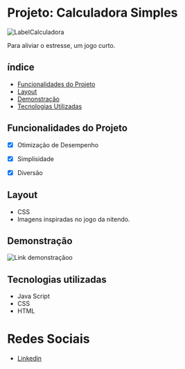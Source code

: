 # Projeto: Calculadora Simples
![LabelCalculadora](/assets/.png)

Para aliviar o estresse, um jogo curto.

## índice
- <a href="#funcionalidades-do-projeto">Funcionalidades do Projeto</a>
- <a href="#Layout">Layout<a>
- <a href="#demonstração">Demonstração<a>
- <a href="#tecnologias-utilizadas">Tecnologias Utilizadas<a>

## Funcionalidades do Projeto
- [x] Otimização de Desempenho
- [x] Simplisidade
- [x] Diversão
      

## Layout
- CSS
- Imagens inspiradas no jogo da nitendo.

## Demonstração
![Link demonstraçãoo](/assets/.gif)

## Tecnologias utilizadas
- Java Script
- CSS
- HTML

# Redes Sociais

- [Linkedin](https://www.linkedin.com/in/luan-estifer-rodrigues-pereira-7577a2285/)
